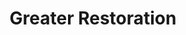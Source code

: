 ---
title: "Greater Restoration"
permalink: /spells/greater-restoration/
tags:
  - Spell
  - 5th Level
  - Abjuration
available_for:
  - Bard
  - Cleric
  - Druid
level: "5th Level"
school: "Abjuration"
range: "Touch"
comp:
  - V
  - S
  - M
material: "diamond dust worth at least 100gp, which the spell consumes."
description: |
  You imbue a creature you touch with positive energy to undo a debilitating effect. You can reduce the target's exhaustion level by one, or end one of the following effects on the target:

  - One effect that charmed or petrified the target

  - One curse, including the target's attunement to a cursed magic item

  - Any reduction to one of the target's ability scores

  - One effect reducing the target's hit point maximum
excerpt: "You imbue a creature you touch with positive energy to undo a debilitating effect."
source: "Basic Rules"
---
